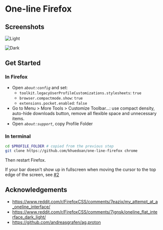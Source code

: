 # One-line Firefox

## Screenshots

![Light](https://user-images.githubusercontent.com/27996771/123281450-e5c6ee00-d533-11eb-85ad-fbabc0220948.png)

![Dark](https://user-images.githubusercontent.com/27996771/123281332-cdef6a00-d533-11eb-889b-8324a9163198.png)

## Get Started

### In Firefox

- Open _`about:config`_ and set:
  - `toolkit.legacyUserProfileCustomizations.stylesheets`: `true`
  - `browser.compactmode.show`: `true`
  - `extensions.pocket.enabled`: `false`
- Go to Menu > More Tools > Customize Toolbar...: use compact density, auto-hide downloads button, remove all flexible space and unnecessary items.
- Open _`about:support`_, copy Profile Folder

### In terminal

```sh
cd $PROFILE_FOLDER # copied from the previous step
git clone https://github.com/khuedoan/one-line-firefox chrome
```

Then restart Firefox.

If your bar doesn't show up in fullscreen when moving the cursor to the top edge of the screen, see [#2](https://github.com/khuedoan98/one-line-firefox/issues/2)

## Acknowledgements

- https://www.reddit.com/r/FirefoxCSS/comments/7eazix/my_attempt_at_a_oneline_interface/
- https://www.reddit.com/r/FirefoxCSS/comments/7ignsk/oneline_flat_interface_dark_light/
- https://github.com/andreasgrafen/ag.proton
